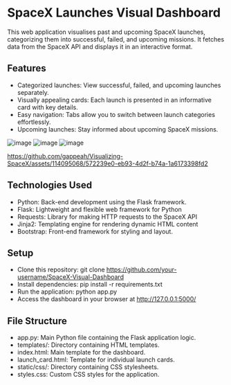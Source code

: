 # SpaceX Launches Visual Dashboard

This web application visualises past and upcoming SpaceX launches, categorizing them into successful, failed, and upcoming missions. It fetches data from the SpaceX API and displays it in an interactive format.

## Features
* Categorized launches: View successful, failed, and upcoming launches separately.
* Visually appealing cards: Each launch is presented in an informative card with key details.
* Easy navigation: Tabs allow you to switch between launch categories effortlessly.
* Upcoming launches: Stay informed about upcoming SpaceX missions.

![image](https://github.com/gappeah/Visualizing-SpaceX/assets/114095068/8d647a08-ed54-49f2-a16b-5d7de9a30b3c)
![image](https://github.com/gappeah/Visualizing-SpaceX/assets/114095068/00770016-5fc3-4af1-95c7-657f07356a08)
![image](https://github.com/gappeah/Visualizing-SpaceX/assets/114095068/bd67cc54-4b8b-488d-87c2-8505e84ff2ab)


https://github.com/gappeah/Visualizing-SpaceX/assets/114095068/572239e0-eb93-4d2f-b74a-1a6173398fd2


## Technologies Used
* Python: Back-end development using the Flask framework.
* Flask: Lightweight and flexible web framework for Python
* Requests: Library for making HTTP requests to the SpaceX API
* Jinja2: Templating engine for rendering dynamic HTML content
* Bootstrap: Front-end framework for styling and layout.

## Setup
* Clone this repository: git clone https://github.com/your-username/SpaceX-Visual-Dashboard
* Install dependencies: pip install -r requirements.txt
* Run the application: python app.py
* Access the dashboard in your browser at http://127.0.0.1:5000/

## File Structure
* app.py: Main Python file containing the Flask application logic.
* templates/: Directory containing HTML templates.
* index.html: Main template for the dashboard.
* launch_card.html: Template for individual launch cards.
* static/css/: Directory containing CSS stylesheets.
* styles.css: Custom CSS styles for the application.
